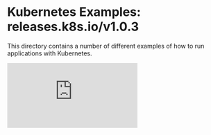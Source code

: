 <!-- BEGIN MUNGE: UNVERSIONED_WARNING -->


<!-- END MUNGE: UNVERSIONED_WARNING -->

# Kubernetes Examples: releases.k8s.io/v1.0.3

This directory contains a number of different examples of how to run
applications with Kubernetes.


<!-- BEGIN MUNGE: IS_VERSIONED -->
<!-- TAG IS_VERSIONED -->
<!-- END MUNGE: IS_VERSIONED -->


<!-- BEGIN MUNGE: GENERATED_ANALYTICS -->
[![Analytics](https://kubernetes-site.appspot.com/UA-36037335-10/GitHub/examples/README.md?pixel)]()
<!-- END MUNGE: GENERATED_ANALYTICS -->
